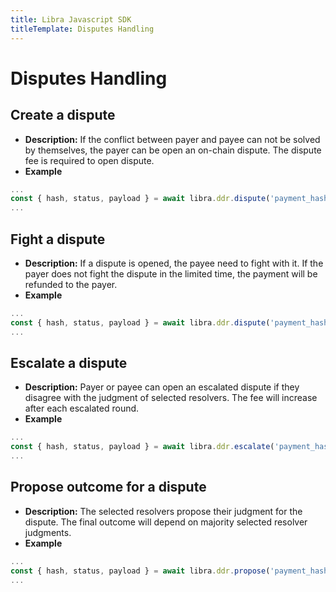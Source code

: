 ```yaml
---
title: Libra Javascript SDK
titleTemplate: Disputes Handling
---
```


# Disputes Handling

## Create a dispute
- **Description:** If the conflict between payer and payee can not be solved by themselves, the payer can be open an on-chain dispute. The dispute fee is required to open dispute.
- **Example**
```js
...
const { hash, status, payload } = await libra.ddr.dispute('payment_hash', account);
...
```

## Fight a dispute
- **Description:** If a dispute is opened, the payee need to fight with it. If the payer does not fight the dispute in the limited time, the payment will be refunded to the payer.
- **Example**
```js
...
const { hash, status, payload } = await libra.ddr.dispute('payment_hash', account);
...
```

## Escalate a dispute
- **Description:** Payer or payee can open an escalated dispute if they disagree with the judgment of selected resolvers. The fee will increase after each escalated round.
- **Example**
```js
...
const { hash, status, payload } = await libra.ddr.escalate('payment_hash', account);
...
```
## Propose outcome for a dispute
- **Description:** The selected resolvers propose their judgment for the dispute. The final outcome will depend on majority selected resolver judgments.
- **Example**
```js
...
const { hash, status, payload } = await libra.ddr.propose('payment_hash', account);
...
```